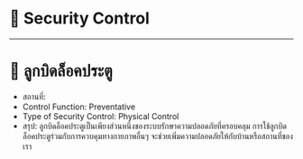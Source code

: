 # 🔐 Security Control

---

# 🔑 ลูกบิดล็อคประตู
- สถานที่:
- Control Function: Preventative
- Type of Security Control: Physical Control
- สรุป: ลูกบิดล็อคประตูเป็นเพียงส่วนหนึ่งของระบบรักษาความปลอดภัยที่ครอบคลุม การใช้ลูกบิดล็อคประตูร่วมกับการควบคุมทางกายภาพอื่นๆ จะช่วยเพิ่มความปลอดภัยให้กับบ้านหรือสถานที่ของเรา
